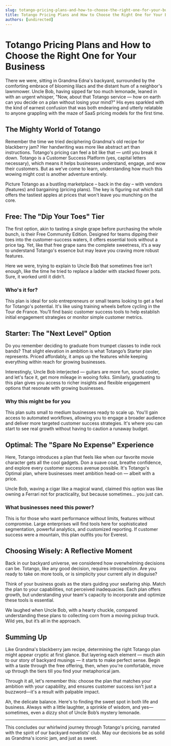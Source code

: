 ```yaml
---
slug: totango-pricing-plans-and-how-to-choose-the-right-one-for-your-business
title: Totango Pricing Plans and How to Choose the Right One for Your Business
authors: [undirected]
---
```



# Totango Pricing Plans and How to Choose the Right One for Your Business

There we were, sitting in Grandma Edna's backyard, surrounded by the comforting embrace of blooming lilacs and the distant hum of a neighbor's lawnmower. Uncle Bob, having sipped far too much lemonade, leaned in with an urgent whisper, "Now, about that Totango service — how on earth can you decide on a plan without losing your mind?" His eyes sparkled with the kind of earnest confusion that was both endearing and utterly relatable to anyone grappling with the maze of SaaS pricing models for the first time.

## The Mighty World of Totango

Remember the time we tried deciphering Grandma's old recipe for blackberry jam? Her handwriting was more like abstract art than instructions. Totango's pricing can feel a bit like that — until you break it down. Totango is a Customer Success Platform (yes, capital letters necessary), which means it helps businesses understand, engage, and wow their customers. But as we’ve come to learn, understanding how much this wowing might cost is another adventure entirely.

Picture Totango as a bustling marketplace – back in the day – with vendors (features) and bargaining (pricing plans). The key is figuring out which stall offers the tastiest apples at prices that won't leave you munching on the core.

## Free: The "Dip Your Toes" Tier

The first option, akin to tasting a single grape before purchasing the whole bunch, is their Free Community Edition. Designed for teams dipping their toes into the customer-success waters, it offers essential tools without a price tag. Yet, like that free grape sans the complete sweetness, it’s a way to understand Totango's essence but may leave you craving more robust features.

Here we were, trying to explain to Uncle Bob that sometimes free isn’t enough, like the time he tried to replace a ladder with stacked flower pots. Sure, it worked until it didn’t.

### Who's it for?

This plan is ideal for solo entrepreneurs or small teams looking to get a feel for Totango's potential. It's like using training wheels before cycling in the Tour de France. You’ll find basic customer success tools to help establish initial engagement strategies or monitor simple customer metrics.

## Starter: The "Next Level" Option

Do you remember deciding to graduate from trumpet classes to indie rock bands? That slight elevation in ambition is what Totango’s Starter plan represents. Priced affordably, it amps up the features while keeping everything within reach for growing businesses.

Interestingly, Uncle Bob interjected — guitars are more fun, sound cooler, and let's face it, get more mileage in wooing folks. Similarly, graduating to this plan gives you access to richer insights and flexible engagement options that resonate with growing businesses.

### Why this might be for you

This plan suits small to medium businesses ready to scale up. You'll gain access to automated workflows, allowing you to engage a broader audience and deliver more targeted customer success strategies. It's where you can start to see real growth without having to caution a runaway budget.

## Optimal: The "Spare No Expense" Experience

Here, Totango introduces a plan that feels like when our favorite movie character gets all the cool gadgets. Don a suave coat, breathe confidence, and explore every customer success avenue possible. It's Totango's Optimal plan, where businesses meet ambition head-on — albeit with a price.

Uncle Bob, waving a cigar like a magical wand, claimed this option was like owning a Ferrari not for practicality, but because sometimes... you just can.

### What businesses need this power?

This is for those who want performance without limits, features without compromise. Large enterprises will find tools here for sophisticated segmentation, powerful analytics, and customized reporting. If customer success were a mountain, this plan outfits you for Everest.

## Choosing Wisely: A Reflective Moment

Back in our backyard universe, we considered how overwhelming decisions can be. Totango, like any good decision, requires introspection. Are you ready to take on more tools, or is simplicity your current ally in disguise?

Think of your business goals as the stars guiding your seafaring ship. Match the plan to your capabilities, not perceived inadequacies. Each plan offers growth, but understanding your team's capacity to incorporate and optimize these tools is essential.

We laughed when Uncle Bob, with a hearty chuckle, compared understanding these plans to collecting corn from a moving pickup truck. Wild yes, but it’s all in the approach.

## Summing Up

Like Grandma's blackberry jam recipe, determining the right Totango plan might appear cryptic at first glance. But layering each element — much akin to our story of backyard musings — it starts to make perfect sense. Begin with a taste through the free offering, then, when you're comfortable, move up through the tiers till you find your metaphorical jam.

Through it all, let's remember this: choose the plan that matches your ambition with your capability, and ensures customer success isn't just a buzzword—it's a result with palpable impact.

Ah, the delicate balance. Here's to finding the sweet spot in both life and business. Always with a little laughter, a sprinkle of wisdom, and yes—sometimes, even a dizzy shot of Uncle Bob’s mystery lemonade.

--- 

This concludes our whirlwind journey through Totango's pricing, narrated with the spirit of our backyard novelists' club. May our decisions be as solid as Grandma's iconic jam, and just as sweet. 